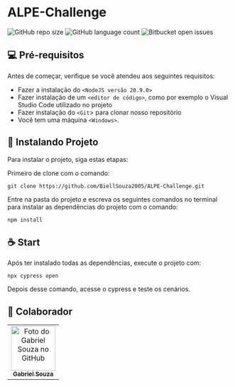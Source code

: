 # ALPE-Challenge

![GitHub repo size](https://img.shields.io/github/repo-size/BiellSouza2005/HangmanReact?style=for-the-badge)
![GitHub language count](https://img.shields.io/github/languages/count/BiellSouza2005/ALPE-Challenge?style=for-the-badge)
![Bitbucket open issues](https://img.shields.io/github/issues/BiellSouza2005/HangmanReact?style=for-the-badge)

## 💻 Pré-requisitos

Antes de começar, verifique se você atendeu aos seguintes requisitos:

- Fazer a instalação do `<NodeJS versão 20.9.0>`
- Fazer instalação de um `<editor de código>`, como por exemplo o Visual Studio Code utilizado no projeto
- Fazer instalação do `<Git`> para clonar nosso repositório
- Você tem uma máquina `<Windows>`.

## 🚀 Instalando Projeto

Para instalar o projeto, siga estas etapas:

Primeiro de clone com o comando:
```
git clone https://github.com/BiellSouza2005/ALPE-Challenge.git
```
Entre na pasta do projeto e escreva os seguintes comandos no terminal para instalar as dependências do projeto com o comando:
```
npm install
```
## ☕ Start

Após ter instalado todas as dependências, execute o projeto com:
```
npx cypress open
```
Depois desse comando, acesse o cypress e teste os cenários.

## 🤝 Colaborador

<table>
  <tr>
    <td align="center">
      <a href="https://github.com/biellSouza2005" title="GitHub do Gabriel Souza">
        <img src="https://github.com/biellSouza2005.png" width="100px;" alt="Foto do Gabriel Souza no GitHub"/><br>
        <sub>
          <b>Gabriel Souza</b>
        </sub>
      </a>
    </td>
  </tr>
</table>
